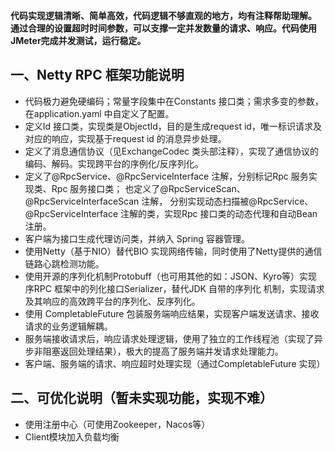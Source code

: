 **代码实现逻辑清晰、简单高效，代码逻辑不够直观的地方，均有注释帮助理解。**
**通过合理的设置超时时间参数，可以支撑一定并发数量的请求、响应。代码使用JMeter完成并发测试，运行稳定。**


## 一、Netty RPC 框架功能说明

- 代码极力避免硬编码；常量字段集中在Constants 接口类；需求多变的参数，在application.yaml 中自定义了配置。
- 定义Id 接口类，实现类是ObjectId，目的是生成request id，唯一标识请求及对应的响应，实现基于request id 的消息异步处理。
- 定义了消息通信协议（见ExchangeCodec 类头部注释），实现了通信协议的编码、解码。实现跨平台的序例化/反序列化。
- 定义了@RpcService、@RpcServiceInterface 注解，分别标记Rpc 服务实现类、Rpc 服务接口类； 也定义了@RpcServiceScan、@RpcServiceInterfaceScan 注解，
  分别实现动态扫描被@RpcService、@RpcServiceInterface 注解的类，实现Rpc 接口类的动态代理和自动Bean注册。
- 客户端为接口生成代理访问类，并纳入 Spring 容器管理。
- 使用Netty（基于NIO）替代BIO 实现网络传输，同时使用了Netty提供的通信链路心跳检测功能。
- 使用开源的序列化机制Protobuff（也可用其他的如：JSON、Kyro等）实现序RPC 框架中的列化接口Serializer，替代JDK 自带的序列化
  机制，实现请求及其响应的高效跨平台的序列化、反序列化。
- 使用 CompletableFuture 包装服务端响应结果，实现客户端发送请求、接收请求的业务逻辑解耦。
- 服务端接收请求后，响应请求处理逻辑，使用了独立的工作线程池（实现了异步非阻塞返回处理结果），极大的提高了服务端并发请求处理能力。
- 客户端、服务端的请求、响应超时处理实现（通过CompletableFuture 实现）



## 二、可优化说明（暂未实现功能，实现不难）

- 使用注册中心（可使用Zookeeper，Nacos等）
- Client模块加入负载均衡
